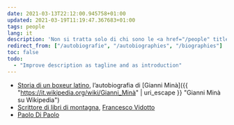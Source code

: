 ```yaml
---
date: 2021-03-13T22:12:00.945758+01:00
updated: 2021-03-19T11:19:47.367683+01:00
tags: people
lang: it
description: 'Non si tratta solo di chi sono le <a href="/people" title="People">persone</a> e delle cose pazzesche che possono aver detto o fatto; è interessante studiare quanto siano capaci a raccontare di sé stesse. Questa è una collezione di più o meno brevi ammirevoli biografie.'
redirect_from: ["/autobiografie", "/autobiographies", "/biographies"]
toc: false
todo:
  - "Improve description as tagline and as introduction"
---
```

- [Storia di un boxeur latino](https://www.minimumfax.com/shop/product/storia-di-un-boxeur-latino-2273 "Storia di un boxeur latino"), l’autobiografia di [Gianni Minà]({{ "https://it.wikipedia.org/wiki/Gianni_Minà" | uri_escape }} "Gianni Minà su Wikipedia")
- [Scrittore di libri di montagna](https://www.francescovidotto.com/francesco-vidotto-scrittore-di-libri-di-montagna/ "Francesco Vidotto, Scrittore di libri di montagna"), [Francesco Vidotto](https://www.francescovidotto.com/ "Francesco Vidotto")
- [Paolo Di Paolo](http://www.paolodipaolo.it/chi-sono/ "Chi sono - Paolo Di Paolo")